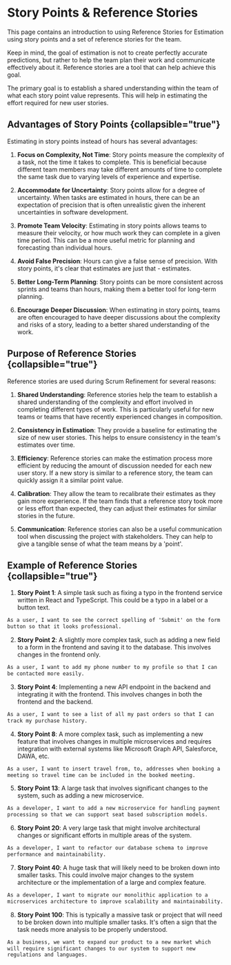 
# Story Points & Reference Stories
This page contains an introduction to using Reference Stories for Estimation using story points and a set of reference stories for the team. 

Keep in mind, the goal of estimation is not to create perfectly accurate predictions, but rather to help the team plan their work and communicate effectively about it. Reference stories are a tool that can help achieve this goal.

The primary goal is to establish a shared understanding within the team of what each story point value represents. This will help in estimating the effort required for new user stories.

## Advantages of Story Points {collapsible="true"}
Estimating in story points instead of hours has several advantages:

1. **Focus on Complexity, Not Time**: Story points measure the complexity of a task, not the time it takes to complete. This is beneficial because different team members may take different amounts of time to complete the same task due to varying levels of experience and expertise.

2. **Accommodate for Uncertainty**: Story points allow for a degree of uncertainty. When tasks are estimated in hours, there can be an expectation of precision that is often unrealistic given the inherent uncertainties in software development.

3. **Promote Team Velocity**: Estimating in story points allows teams to measure their velocity, or how much work they can complete in a given time period. This can be a more useful metric for planning and forecasting than individual hours.

4. **Avoid False Precision**: Hours can give a false sense of precision. With story points, it's clear that estimates are just that - estimates.

5. **Better Long-Term Planning**: Story points can be more consistent across sprints and teams than hours, making them a better tool for long-term planning.

6. **Encourage Deeper Discussion**: When estimating in story points, teams are often encouraged to have deeper discussions about the complexity and risks of a story, leading to a better shared understanding of the work.


## Purpose of Reference Stories {collapsible="true"}
Reference stories are used during Scrum Refinement for several reasons:

1. **Shared Understanding**: Reference stories help the team to establish a shared understanding of the complexity and effort involved in completing different types of work. This is particularly useful for new teams or teams that have recently experienced changes in composition.

2. **Consistency in Estimation**: They provide a baseline for estimating the size of new user stories. This helps to ensure consistency in the team's estimates over time.

3. **Efficiency**: Reference stories can make the estimation process more efficient by reducing the amount of discussion needed for each new user story. If a new story is similar to a reference story, the team can quickly assign it a similar point value.

4. **Calibration**: They allow the team to recalibrate their estimates as they gain more experience. If the team finds that a reference story took more or less effort than expected, they can adjust their estimates for similar stories in the future.

5. **Communication**: Reference stories can also be a useful communication tool when discussing the project with stakeholders. They can help to give a tangible sense of what the team means by a 'point'.


## Example of Reference Stories {collapsible="true"}

1. **Story Point 1**: A simple task such as fixing a typo in the frontend service written in React and TypeScript. This could be a typo in a label or a button text.

```markdown
As a user, I want to see the correct spelling of 'Submit' on the form 
button so that it looks professional.
```

2. **Story Point 2**: A slightly more complex task, such as adding a new field to a form in the frontend and saving it to the database. This involves changes in the frontend only.

```markdown
As a user, I want to add my phone number to my profile so that I can 
be contacted more easily.
```

3. **Story Point 4**: Implementing a new API endpoint in the backend and integrating it with the frontend. This involves changes in both the frontend and the backend.

```markdown
As a user, I want to see a list of all my past orders so that I can 
track my purchase history.
```

4. **Story Point 8**: A more complex task, such as implementing a new feature that involves changes in multiple microservices and requires integration with external systems like Microsoft Graph API, Salesforce, DAWA, etc.

```markdown
As a user, I want to insert travel from, to, addresses when booking a 
meeting so travel time can be included in the booked meeting.
```

5. **Story Point 13**: A large task that involves significant changes to the system, such as adding a new microservice.

```markdown
As a developer, I want to add a new microservice for handling payment 
processing so that we can support seat based subscription models.
```

6. **Story Point 20**: A very large task that might involve architectural changes or significant efforts in multiple areas of the system.

```markdown
As a developer, I want to refactor our database schema to improve 
performance and maintainability.
```

7. **Story Point 40**: A huge task that will likely need to be broken down into smaller tasks. This could involve major changes to the system architecture or the implementation of a large and complex feature.

```markdown
As a developer, I want to migrate our monolithic application to a 
microservices architecture to improve scalability and maintainability.
```

8. **Story Point 100**: This is typically a massive task or project that will need to be broken down into multiple smaller tasks. It's often a sign that the task needs more analysis to be properly understood.

```markdown
As a business, we want to expand our product to a new market which 
will require significant changes to our system to support new 
regulations and languages.
```
